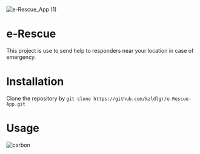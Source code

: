 ![e-Rescue_App (1)](https://github.com/kzldlgr/e-Rescue-App/assets/99521214/7be0c12e-4a74-4ea1-b3c9-a1fae71b2166)

# e-Rescue
This project is use to send help to responders near your location in case of emergency.

# Installation
Clone the repository by `git clone https://github.com/kzldlgr/e-Rescue-App.git`

# Usage
![carbon](https://github.com/kzldlgr/e-Rescue-App/assets/99521214/612bf1b8-878b-4524-a47b-4e3118a42a1d)

